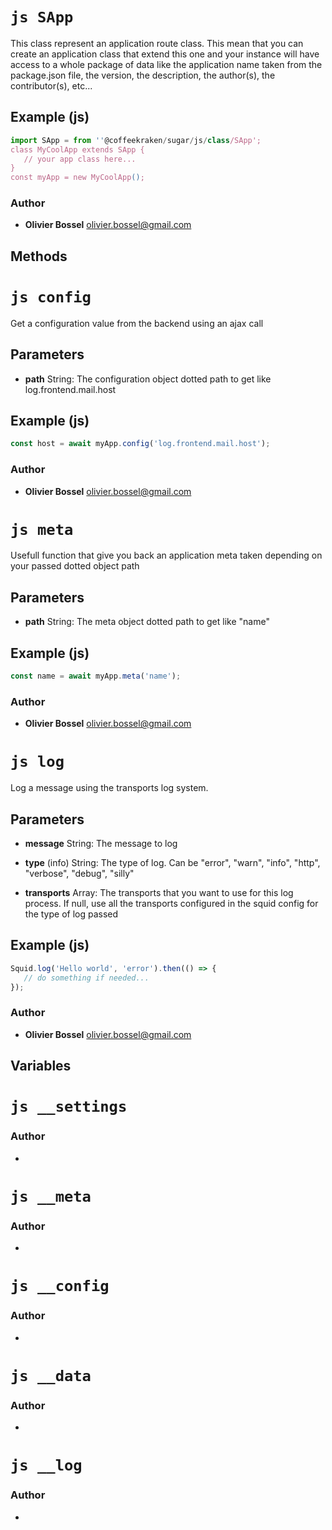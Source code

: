 


<!-- @namespace    sugar.js.class -->
<!-- @name    SApp -->

# ```js SApp ```


This class represent an application route class. This mean that you can create an application class that extend this one
and your instance will have access to a whole package of data like the application name taken from the package.json file, the version,
the description, the author(s), the contributor(s), etc...



## Example (js)

```js
import SApp = from ''@coffeekraken/sugar/js/class/SApp';
class MyCoolApp extends SApp {
   // your app class here...
}
const myApp = new MyCoolApp();
```


### Author
- **Olivier Bossel** <a href="mailto:olivier.bossel@gmail.com">olivier.bossel@gmail.com</a> 


## Methods


<!-- @namespace    sugar.js.class.SApp -->
<!-- @name    config -->

# ```js config ```


Get a configuration value from the backend using an ajax call

## Parameters

- **path**  String: The configuration object dotted path to get like log.frontend.mail.host



## Example (js)

```js
const host = await myApp.config('log.frontend.mail.host');
```


### Author
- **Olivier Bossel** <a href="mailto:olivier.bossel@gmail.com">olivier.bossel@gmail.com</a> 



<!-- @namespace    sugar.js.class.SApp -->
<!-- @name    meta -->

# ```js meta ```


Usefull function that give you back an application meta taken depending on your passed dotted object path

## Parameters

- **path**  String: The meta object dotted path to get like "name"



## Example (js)

```js
const name = await myApp.meta('name');
```


### Author
- **Olivier Bossel** <a href="mailto:olivier.bossel@gmail.com">olivier.bossel@gmail.com</a> 



<!-- @namespace    squid.js.log -->
<!-- @name    log -->

# ```js log ```


Log a message using the transports log system.

## Parameters

- **message**  String: The message to log

- **type** (info) String: The type of log. Can be "error", "warn", "info", "http", "verbose", "debug", "silly"

- **transports**  Array: The transports that you want to use for this log process. If null, use all the transports configured in the squid config for the type of log passed



## Example (js)

```js
Squid.log('Hello world', 'error').then(() => {
   // do something if needed...
});
```


### Author
- **Olivier Bossel** <a href="mailto:olivier.bossel@gmail.com">olivier.bossel@gmail.com</a> 


## Variables



<!-- @name    __settings -->

# ```js __settings ```






### Author
- 




<!-- @name    __meta -->

# ```js __meta ```






### Author
- 




<!-- @name    __config -->

# ```js __config ```






### Author
- 




<!-- @name    __data -->

# ```js __data ```






### Author
- 




<!-- @name    __log -->

# ```js __log ```






### Author
- 

